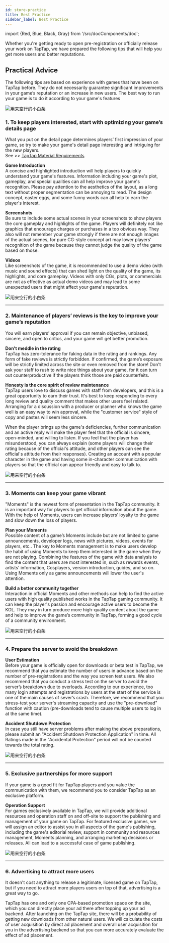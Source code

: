 ```yaml
---
id: store-practice
title: Best Practice
sidebar_label: Best Practice
---
```

import {Red, Blue, Black, Gray} from '/src/docComponents/doc';

Whether you're getting ready to open pre-registration or officially release your work on TapTap, we have prepared the following tips that will help you get more users and better reputations.  

## **Practical Advice**  

The following tips are based on experience with games that have been on TapTap before. They do not necessarily guarantee significant improvements in your game’s reputation or an increase in new users. The best way to run your game is to do it according to your game's features  

![用来空行的小白条](https://img.tapimg.com/market/images/c53d78b9b120276b53f82aebb0d01537.png)  

### **1. To keep players interested, start with optimizing your game’s details page**  

What you put on the detail page determines players’ first impression of your game, so try to make your game's detail page interesting and intriguing for the new players.  
See  >>  [TapTap Material Requirements](https://www.taptap.com/developer/help_docs/7?id=42)  

**<Blue>Game Introduction</Blue>**  
A concise and highlighted introduction will help players to quickly understand your game's features. Information including your game's plot, gameplay, and special qualities can all help improve your game's recognition. Please pay attention to the aesthetics of the layout, as a long text without proper segmentation can be annoying to read. The design concept, easter eggs, and some funny words can all help to earn the player's interest.   

**<Blue>Screenshots</Blue>**  
Be sure to include some actual scenes in your screenshots to show players the core gameplay and highlights of the game. Players will definitely not like graphics that encourage charges or purchases in a too obvious way. They also will not remember your game strongly if there are not enough images of the actual scenes, for pure CG-style concept art may lower players’ recognition of the game because they cannot judge the quality of the game based on those.  

**<Blue>Videos</Blue>**  
Like screenshots of the game, it is recommended to use a demo video (with music and sound effects) that can shed light on the quality of the game, its highlights, and core gameplay. Videos with only CGs, plots, or commercials are not as effective as actual demo videos and may lead to some unexpected users that might affect your game's reputation.  

![用来空行的小白条](https://img.tapimg.com/market/images/c53d78b9b120276b53f82aebb0d01537.png)   

---


### **2. Maintenance of players’ reviews is the key to improve your game’s reputation**

You will earn players’ approval if you can remain objective, unbiased, sincere, and open to critics, and your game will get better promotion.  

**<Blue>Don't meddle in the rating</Blue>**  
 TapTap has zero-tolerance for faking data in the rating and rankings. Any form of fake reviews is strictly forbidden. If confirmed, the game’s exposure will be strictly limited across the site or even removed from the store! Don't ask your staff to rush to write nice things about your game, for it can turn out counterproductive if the players think those are paid counterfeits.  

**<Blue>Honesty is the core spirit of review maintenance</Blue>**  
TapTap users love to discuss games with staff from developers, and this is a great opportunity to earn their trust. It's best to keep responding to every long review and quality comment that makes other users feel related. Arranging for a discussion with a producer or planner who knows the game well is an easy way to win approval, while the "customer service" style of copy and pastes will seem less sincere.  

When the player brings up the game's deficiencies, further communication and an active reply will make the player feel that the official is sincere, open-minded, and willing to listen. If you feel that the player has misunderstood, you can always explain (some players will change their rating because of the official's attitude, and other players can see the official's attitude from their responses). Creating an account with a popular character in the game and having some in-character communication with players so that the official can appear friendly and easy to talk to.  

![用来空行的小白条](https://img.tapimg.com/market/images/c53d78b9b120276b53f82aebb0d01537.png)  

---

### **3. Moments can keep your game vibrant**

"Moments" is the newest form of presentation in the TapTap community. It is an important way for players to get official information about the game. With the help of Moments, users can increase players’ loyalty to the game and slow down the loss of players.  

**<Blue>Plan your Moments</Blue>**  
Possible content of a game’s Moments include but are not limited to game announcements, developer logs, news with pictures, videos, events for players, etc.. The key to Moments management is to make users develop the habit of using Moments to keep them interested in the game when they are not playing. Combining the features of the game with data analysis to find the content that users are most interested in, such as rewards events, artists' information, Cosplayers, version introduction, guides, and so on. Using Moments only as game announcements will lower the user's attention.  

**<Blue>Build a better community together</Blue>**  
Interaction in official Moments and other methods can help to find the active users with high quality published works in the TapTap gaming community. It can keep the player's passion and encourage active users to become the KOL. They may in turn produce more high-quality content about the game and help to improve the game’s community in TapTap, forming a good cycle of a community environment.  

![用来空行的小白条](https://img.tapimg.com/market/images/c53d78b9b120276b53f82aebb0d01537.png)  

---

### **4. Prepare the server to avoid the breakdown**  

**<Blue>User Estimation</Blue>**  
Before your game is officially open for downloads or beta test in TapTap, we recommend that you estimate the number of users in advance based on the number of pre-registrations and the way you screen test users. We also recommend that you conduct a stress test on the server to avoid the server’s breakdown due to overloads. According to our experience, too many login attempts and registrations by users at the start of the service is one of the main causes of sever’s crash. Therefore, we recommend that you stress-test your server's streaming capacity and use the "pre-download" function with caution (pre-downloads tend to cause multiple users to log in at the same time).  

**<Blue>Accident Shutdown Protection</Blue>**  
In case you still have server problems after making the above preparations, please submit an "Accident Shutdown Protection Application" in time. All Ratings made in the "Accidental Protection" period will not be counted towards the total rating.  

![用来空行的小白条](https://img.tapimg.com/market/images/c53d78b9b120276b53f82aebb0d01537.png)  

---

### **5. Exclusive partnerships for more support**  

If your game is a good fit for TapTap players and you value the communication with them, we recommend you to consider TapTap as an exclusive platform.  

**<Blue>Operation Support</Blue>**  
For games exclusively available in TapTap, we will provide additional resources and operation staff on and off-site to support the publishing and management of your game on TapTap. For featured exclusive games, we will assign an editor to assist you in all aspects of the game's publishing, including the game's editorial review, support in community and resources management, Moments planning, and arranging marketing decisions or releases. All can lead to a successful case of game publishing.  

![用来空行的小白条](https://img.tapimg.com/market/images/c53d78b9b120276b53f82aebb0d01537.png)  

---

### **6. Advertising to attract more users**

It doesn't cost anything to release a legitimate, licensed game on TapTap, but if you need to attract more players users on top of that, advertising is a great way to go.  

TapTap has one and only one CPA-based promotion space on the site, which you can directly place your ad there after topping up your ad backend. After launching on the TapTap site, there will be a probability of getting new downloads from other natural users. We will calculate the costs of user acquisition by direct ad placement and overall user acquisition for you in the advertising backend so that you can more accurately evaluate the effect of ad placement.  
